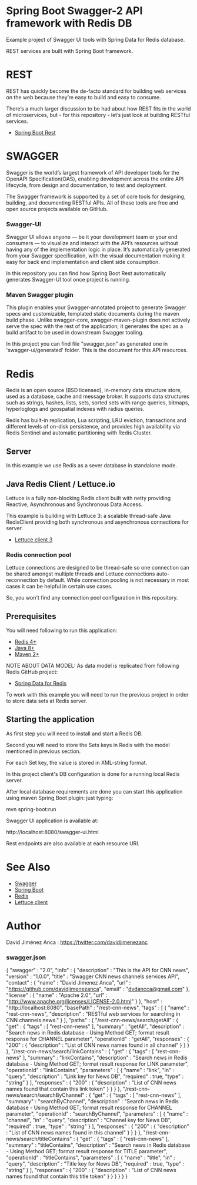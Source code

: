 ﻿# Spring Boot Swagger-2 API framework with Redis DB

Example project of Swagger UI tools with Spring Data for Redis database.

REST services are built with Spring Boot framework.

# REST

REST has quickly become the de-facto standard for building web services on the web because they’re easy to build and easy to consume.

There’s a much larger discussion to be had about how REST fits in the world of microservices, but - for this repository - let’s just look at building RESTful services.

- [Spring Boot Rest](https://spring.io/guides/tutorials/bookmarks/)

# SWAGGER

Swagger is the world’s largest framework of API developer tools for the OpenAPI Specification(OAS), enabling development across the entire API lifecycle, from design and documentation, to test and deployment.

The Swagger framework is supported by a set of core tools for designing, building, and documenting RESTful APIs. All of these tools are free and open source projects available on GitHub.

### Swagger-UI

Swagger UI allows anyone — be it your development team or your end consumers — to visualize and interact with the API’s resources without having any of the implementation logic in place. It’s automatically generated from your Swagger specification, with the visual documentation making it easy for back end implementation and client side consumption.

In this repository you can find how Spring Boot Rest automatically generates Swagger-UI tool once project is running.

### Maven Swagger plugin

This plugin enables your Swagger-annotated project to generate Swagger specs and customizable, templated static documents during the maven build phase. Unlike swagger-core, swagger-maven-plugin does not actively serve the spec with the rest of the application; it generates the spec as a build artifact to be used in downstream Swagger tooling.

In this project you can find file "swagger.json" as generated one in 'swagger-ui/generated' folder. This is the document for this API resources.


# Redis

Redis is an open source (BSD licensed), in-memory data structure store, used as a database, cache and message broker. It supports data structures such as strings, hashes, lists, sets, sorted sets with range queries, bitmaps, hyperloglogs and geospatial indexes with radius queries. 

Redis has built-in replication, Lua scripting, LRU eviction, transactions and different levels of on-disk persistence, and provides high availability via Redis Sentinel and automatic partitioning with Redis Cluster.

## Server

In this example we use Redis as a sever database in standalone mode.

## Java Redis Client / Lettuce.io

Lettuce is a fully non-blocking Redis client built with netty providing Reactive, Asynchronous and Synchronous Data Access. 

This example is building with Lettuce 3: a scalable thread-safe Java RedisClient providing both synchronous and asynchronous connections for server.

- [Lettuce client 3](https://lettuce.io/lettuce-3/release/api/)

### Redis connection pool

Lettuce connections are designed to be thread-safe so one connection can be shared amongst multiple threads and Lettuce connections auto-reconnection by default. While connection pooling is not necessary in most cases it can be helpful in certain use cases.

So, you won't find any connection pool configuration in this repository.


## Prerequisites

You will need following to run this application:

- [Redis 4+](https://redis.io/download)
- [Java 8+](http://www.oracle.com/technetwork/java/javase/downloads/index.html)
- [Maven 2+](https://maven.apache.org/)

NOTE ABOUT DATA MODEL: As data model is replicated from following Redis GitHub project: 

- [Spring Data for Redis](https://github.com/davidjimenezanca/Example_Spring-Data-Redis)

To work with this example you will need to run the previous project in order to store data sets at Redis server.

## Starting the application

As first step you will need to install and start a Redis DB.

Second you will need to store the Sets keys in Redis with the model mentioned in previous section.

For each Set key, the value is stored in XML-string format.

In this project client's DB configuration is done for a running local Redis server.

After local database requirements are done you can start this application using maven Spring Boot plugin: just typing:

 mvn spring-boot:run

Swagger UI application is available at:

 http://localhost:8080/swagger-ui.html

Rest endpoints are also available at each resource URI.


# See Also

- [Swagger](https://swagger.io)
- [Spring Boot](https://projects.spring.io/spring-boot)
- [Redis](https://redis.io)
- [Lettuce client](https://lettuce.io)

# Author

David Jiménez Anca : https://twitter.com/davidjimenezanc


### swagger.json

{
  "swagger" : "2.0",
  "info" : {
    "description" : "This is the API for CNN news",
    "version" : "1.0.0",
    "title" : "Swagger CNN news channels services API",
    "contact" : {
      "name" : "David Jimenez Anca",
      "url" : "https://github.com/davidjimenezanca",
      "email" : "dvdancca@gmail.com"
    },
    "license" : {
      "name" : "Apache 2.0",
      "url" : "http://www.apache.org/licenses/LICENSE-2.0.html"
    }
  },
  "host" : "http://localhost:8080",
  "basePath" : "/rest-cnn-news",
  "tags" : [ {
    "name" : "rest-cnn-news",
    "description" : "RESTful web services for searching in CNN channels news."
  } ],
  "paths" : {
    "/rest-cnn-news/search/getAll" : {
      "get" : {
        "tags" : [ "rest-cnn-news" ],
        "summary" : "getAll",
        "description" : "Search news in Redis database - Using Method GET; format result response for CHANNEL parameter",
        "operationId" : "getAll",
        "responses" : {
          "200" : {
            "description" : "List of CNN news names found in all channel"
          }
        }
      }
    },
    "/rest-cnn-news/search/linkContains" : {
      "get" : {
        "tags" : [ "rest-cnn-news" ],
        "summary" : "linkContains",
        "description" : "Search news in Redis database - Using Method GET; format result response for LINK parameter",
        "operationId" : "linkContains",
        "parameters" : [ {
          "name" : "link",
          "in" : "query",
          "description" : "Link key for News DB",
          "required" : true,
          "type" : "string"
        } ],
        "responses" : {
          "200" : {
            "description" : "List of CNN news names found that contain this link token"
          }
        }
      }
    },
    "/rest-cnn-news/search/searchByChannel" : {
      "get" : {
        "tags" : [ "rest-cnn-news" ],
        "summary" : "searchByChannel",
        "description" : "Search news in Redis database - Using Method GET; format result response for CHANNEL parameter",
        "operationId" : "searchByChannel",
        "parameters" : [ {
          "name" : "channel",
          "in" : "query",
          "description" : "Channel key for News DB",
          "required" : true,
          "type" : "string"
        } ],
        "responses" : {
          "200" : {
            "description" : "List of CNN news names found in this channel"
          }
        }
      }
    },
    "/rest-cnn-news/search/titleContains" : {
      "get" : {
        "tags" : [ "rest-cnn-news" ],
        "summary" : "titleContains",
        "description" : "Search news in Redis database - Using Method GET; format result response for TITLE parameter",
        "operationId" : "titleContains",
        "parameters" : [ {
          "name" : "title",
          "in" : "query",
          "description" : "Title key for News DB",
          "required" : true,
          "type" : "string"
        } ],
        "responses" : {
          "200" : {
            "description" : "List of CNN news names found that contain this title token"
          }
        }
      }
    }
  }
}


